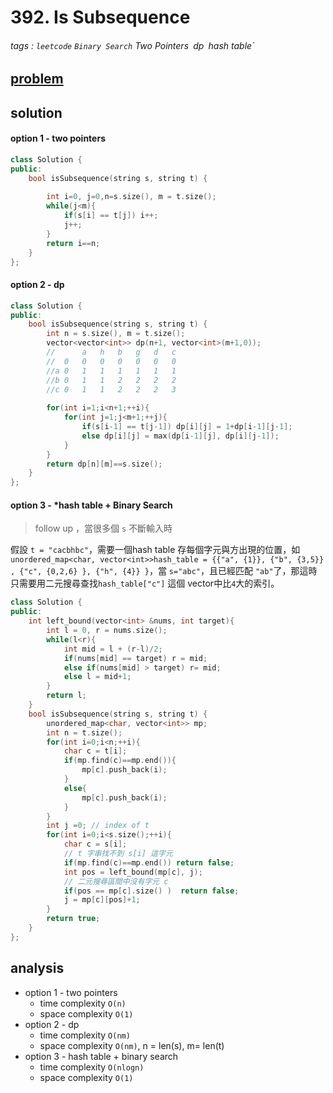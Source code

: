 # 392. Is Subsequence

###### tags : `leetcode` `Binary Search` Two Pointers` `dp` `hash table`

## [problem](https://leetcode.com/problems/is-subsequence/)

## solution

#### option 1 - two pointers
```c++
class Solution {
public:
    bool isSubsequence(string s, string t) {
        
        int i=0, j=0,n=s.size(), m = t.size();
        while(j<m){
            if(s[i] == t[j]) i++;
            j++;
        }
        return i==n;
    }
};
```

#### option 2 - dp

```c++
class Solution {
public:
    bool isSubsequence(string s, string t) {
        int n = s.size(), m = t.size();
        vector<vector<int>> dp(n+1, vector<int>(m+1,0));
        //      a   h   b   g   d   c   
        //  0   0   0   0   0   0   0
        //a 0   1   1   1   1   1   1
        //b 0   1   1   2   2   2   2
        //c 0   1   1   2   2   2   3
        
        for(int i=1;i<n+1;++i){
            for(int j=1;j<m+1;++j){
                if(s[i-1] == t[j-1]) dp[i][j] = 1+dp[i-1][j-1];
                else dp[i][j] = max(dp[i-1][j], dp[i][j-1]);
            }
        }
        return dp[n][m]==s.size();
    }
};
```

#### option 3 - *hash table + Binary Search

> follow up ，當很多個 `s` 不斷輸入時
 
假設 `t = "cacbhbc"`，需要一個hash table 存每個字元與方出現的位置，如`unordered_map<char, vector<int>>hash_table = {{"a", {1}}, {"b", {3,5}} , {"c", {0,2,6} }, {"h", {4}} }`，當 `s="abc"`，且已經匹配 `"ab"`了，那這時只需要用二元搜尋查找`hash_table["c"]` 這個 vector中比`4`大的索引。




```c++
class Solution {
public:
    int left_bound(vector<int> &nums, int target){
        int l = 0, r = nums.size();
        while(l<r){
            int mid = l + (r-l)/2;
            if(nums[mid] == target) r = mid;
            else if(nums[mid] > target) r= mid;
            else l = mid+1;
        }
        return l;
    }
    bool isSubsequence(string s, string t) {
        unordered_map<char, vector<int>> mp;
        int n = t.size();
        for(int i=0;i<n;++i){
            char c = t[i];
            if(mp.find(c)==mp.end()){
                mp[c].push_back(i);
            }
            else{
                mp[c].push_back(i);
            }
        }        
        int j =0; // index of t
        for(int i=0;i<s.size();++i){
            char c = s[i];
            // t 字串找不到 s[i] 這字元
            if(mp.find(c)==mp.end()) return false;
            int pos = left_bound(mp[c], j);
            // 二元搜尋區間中沒有字元 c
            if(pos == mp[c].size() )  return false;
            j = mp[c][pos]+1;
        }      
        return true;
    }
};

```



## analysis
- option 1 - two pointers
    - time complexity `O(n)`
    - space complexity `O(1)`
- option 2 - dp
    - time complexity `O(nm)`
    - space complexity `O(nm)`, n = len(s), m= len(t)
- option 3 - hash table + binary search
    - time complexity `O(nlogn)`
    - space complexity `O(1)`
